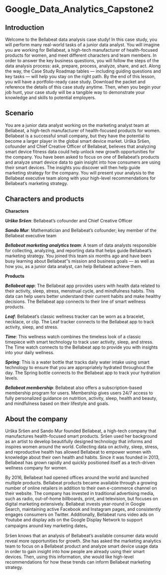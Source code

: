 # Google_Data_Analytics_Capstone2

## Introduction
Welcome to the Bellabeat data analysis case study! In this case study, you will perform many real-world tasks of a junior data
analyst. You will imagine you are working for Bellabeat, a high-tech manufacturer of health-focused products for women, and
meet different characters and team members. In order to answer the key business questions, you will follow the steps of the
data analysis process: ask, prepare, process, analyze, share, and act. Along the way, the Case Study Roadmap tables —
including guiding questions and key tasks — will help you stay on the right path.
By the end of this lesson, you will have a portfolio-ready case study. Download the packet and reference the details of this case
study anytime. Then, when you begin your job hunt, your case study will be a tangible way to demonstrate your knowledge
and skills to potential employers.

## Scenario
You are a junior data analyst working on the marketing analyst team at Bellabeat, a high-tech manufacturer of health-focused
products for women. Bellabeat is a successful small company, but they have the potential to become a larger player in the
global smart device market. Urška Sršen, cofounder and Chief Creative Officer of Bellabeat, believes that analyzing smart
device fitness data could help unlock new growth opportunities for the company. You have been asked to focus on one of
Bellabeat’s products and analyze smart device data to gain insight into how consumers are using their smart devices. The
insights you discover will then help guide marketing strategy for the company. You will present your analysis to the Bellabeat
executive team along with your high-level recommendations for Bellabeat’s marketing strategy.

## Characters and products

**Characters**

***Urška Sršen***: Bellabeat’s cofounder and Chief Creative Officer

***Sando Mur***: Mathematician and Bellabeat’s cofounder; key member of the Bellabeat executive team

***Bellabeat marketing analytics team***: A team of data analysts responsible for collecting, analyzing, and
reporting data that helps guide Bellabeat’s marketing strategy. You joined this team six months ago and have
been busy learning about Bellabeat’’s mission and business goals — as well as how you, as a junior data analyst,
can help Bellabeat achieve them.

**Products**

***Bellabeat app***: The Bellabeat app provides users with health data related to their activity, sleep, stress,
menstrual cycle, and mindfulness habits. This data can help users better understand their current habits and
make healthy decisions. The Bellabeat app connects to their line of smart wellness products.
              
***Leaf***: Bellabeat’s classic wellness tracker can be worn as a bracelet, necklace, or clip. The Leaf tracker connects
to the Bellabeat app to track activity, sleep, and stress.
              
***Time***: This wellness watch combines the timeless look of a classic timepiece with smart technology to track user
activity, sleep, and stress. The Time watch connects to the Bellabeat app to provide you with insights into your
daily wellness.
              
***Spring***: This is a water bottle that tracks daily water intake using smart technology to ensure that you are
appropriately hydrated throughout the day. The Spring bottle connects to the Bellabeat app to track your
hydration levels.
              
***Bellabeat membership***: Bellabeat also offers a subscription-based membership program for users.
Membership gives users 24/7 access to fully personalized guidance on nutrition, activity, sleep, health and
beauty, and mindfulness based on their lifestyle and goals.

## About the company

Urška Sršen and Sando Mur founded Bellabeat, a high-tech company that manufactures health-focused smart products.
Sršen used her background as an artist to develop beautifully designed technology that informs and inspires women around
the world. Collecting data on activity, sleep, stress, and reproductive health has allowed Bellabeat to empower women with
knowledge about their own health and habits. Since it was founded in 2013, Bellabeat has grown rapidly and quickly
positioned itself as a tech-driven wellness company for women.

By 2016, Bellabeat had opened offices around the world and launched multiple products. Bellabeat products became available
through a growing number of online retailers in addition to their own e-commerce channel on their website. The company
has invested in traditional advertising media, such as radio, out-of-home billboards, print, and television, but focuses on digital
marketing extensively. Bellabeat invests year-round in Google Search, maintaining active Facebook and Instagram pages, and
consistently engages consumers on Twitter. Additionally, Bellabeat runs video ads on Youtube and display ads on the Google
Display Network to support campaigns around key marketing dates。

Sršen knows that an analysis of Bellabeat’s available consumer data would reveal more opportunities for growth. She has
asked the marketing analytics team to focus on a Bellabeat product and analyze smart device usage data in order to gain
insight into how people are already using their smart devices. Then, using this information, she would like high-level
recommendations for how these trends can inform Bellabeat marketing strategy.
